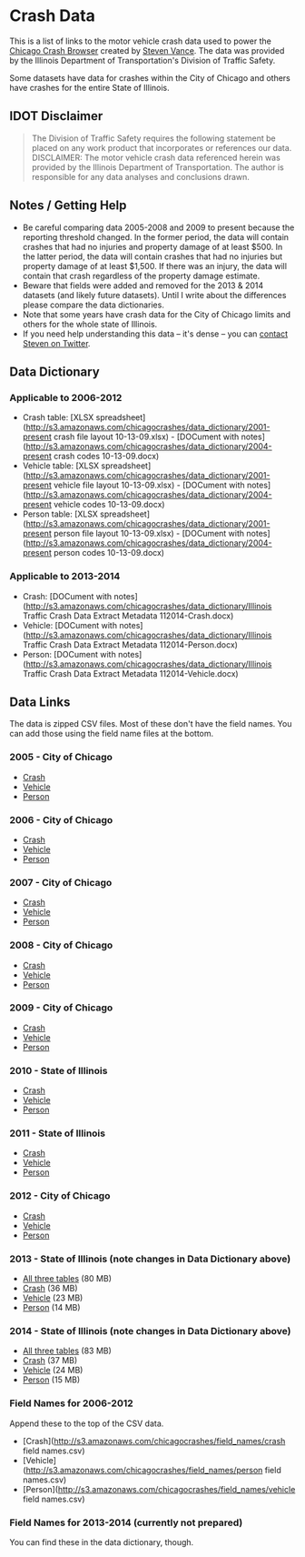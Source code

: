 # Crash Data

This is a list of links to the motor vehicle crash data used to power the [Chicago Crash Browser](http://chicagocrashes.org) created by [Steven Vance](http://stevevance.net). The data was provided by the Illinois Department of Transportation's Division of Traffic Safety. 

Some datasets have data for crashes within the City of Chicago and others have crashes for the entire State of Illinois.

## IDOT Disclaimer
> The Division of Traffic Safety requires the following statement be placed on any work product that incorporates or references our data. 
DISCLAIMER: The motor vehicle crash data referenced herein was provided by the Illinois Department of Transportation. The author is responsible for any data analyses and conclusions drawn.

## Notes / Getting Help
* Be careful comparing data 2005-2008 and 2009 to present because the reporting threshold changed. In the former period, the data will contain crashes that had no injuries and property damage of at least $500. In the latter period, the data will contain crashes that had no injuries but property damage of at least $1,500. If there was an injury, the data will contain that crash regardless of the property damage estimate. 
* Beware that fields were added and removed for the 2013 & 2014 datasets (and likely future datasets). Until I write about the differences please compare the data dictionaries. 
* Note that some years have crash data for the City of Chicago limits and others for the whole state of Illinois.
* If you need help understanding this data – it's dense – you can [contact Steven on Twitter](http://twitter.com/stevevance). 

## Data Dictionary

### Applicable to 2006-2012
*   Crash table: [XLSX spreadsheet](http://s3.amazonaws.com/chicagocrashes/data_dictionary/2001-present crash file layout 10-13-09.xlsx) - [DOCument with notes](http://s3.amazonaws.com/chicagocrashes/data_dictionary/2004-present crash codes 10-13-09.docx)
*   Vehicle table: [XLSX spreadsheet](http://s3.amazonaws.com/chicagocrashes/data_dictionary/2001-present vehicle file layout 10-13-09.xlsx) - [DOCument with notes](http://s3.amazonaws.com/chicagocrashes/data_dictionary/2004-present vehicle codes 10-13-09.docx)
*   Person table: [XLSX spreadsheet](http://s3.amazonaws.com/chicagocrashes/data_dictionary/2001-present person file layout 10-13-09.xlsx) - [DOCument with notes](http://s3.amazonaws.com/chicagocrashes/data_dictionary/2004-present person codes 10-13-09.docx)

### Applicable to 2013-2014
* Crash: [DOCument with notes](http://s3.amazonaws.com/chicagocrashes/data_dictionary/Illinois Traffic Crash Data Extract Metadata 112014-Crash.docx)
* Vehicle: [DOCument with notes](http://s3.amazonaws.com/chicagocrashes/data_dictionary/Illinois Traffic Crash Data Extract Metadata 112014-Person.docx)
* Person: [DOCument with notes](http://s3.amazonaws.com/chicagocrashes/data_dictionary/Illinois Traffic Crash Data Extract Metadata 112014-Vehicle.docx)

## Data Links

The data is zipped CSV files. Most of these don't have the field names. You can add those using the field name files at the bottom. 

### 2005 - City of Chicago

*   [Crash](http://s3.amazonaws.com/chicagocrashes/crashdata/chicago_2005/2005_CrashExtract.txt.zip)
*   [Vehicle](http://s3.amazonaws.com/chicagocrashes/crashdata/chicago_2005/2005_VehicleExtract.txt.zip)
*   [Person](http://s3.amazonaws.com/chicagocrashes/crashdata/chicago_2005/2005_PersonExtract.txt.zip)

### 2006 - City of Chicago

*   [Crash](http://s3.amazonaws.com/chicagocrashes/crashdata/chicago_2006/2006_CrashExtract.txt.zip)
*   [Vehicle](http://s3.amazonaws.com/chicagocrashes/crashdata/chicago_2006/2006_VehicleExtract.txt.zip)
*   [Person](http://s3.amazonaws.com/chicagocrashes/crashdata/chicago_2006/2006_PersonExtract.txt.zip)

### 2007 - City of Chicago

*   [Crash](http://s3.amazonaws.com/chicagocrashes/crashdata/chicago_2007/2007_CrashExtract.txt.zip)
*   [Vehicle](http://s3.amazonaws.com/chicagocrashes/crashdata/chicago_2007/2007_VehicleExtract.txt.zip)
*   [Person](http://s3.amazonaws.com/chicagocrashes/crashdata/chicago_2007/2007_PersonExtract.txt.zip)

### 2008 - City of Chicago

*   [Crash](http://s3.amazonaws.com/chicagocrashes/crashdata/chicago_2008/2008_CrashExtract.txt.zip)
*   [Vehicle](http://s3.amazonaws.com/chicagocrashes/crashdata/chicago_2008/2008_VehicleExtract.txt.zip)
*   [Person](http://s3.amazonaws.com/chicagocrashes/crashdata/chicago_2008/2008_PersonExtract.txt.zip)

### 2009 - City of Chicago

*   [Crash](http://s3.amazonaws.com/chicagocrashes/crashdata/chicago_2009/2009_CrashExtract.txt.zip)
*   [Vehicle](http://s3.amazonaws.com/chicagocrashes/crashdata/chicago_2009/2009_VehicleExtract.txt.zip)
*   [Person](http://s3.amazonaws.com/chicagocrashes/crashdata/chicago_2009/2009_PersonExtract.txt.zip)

### 2010 - State of Illinois

*   [Crash](http://s3.amazonaws.com/chicagocrashes/crashdata/illinois_2010/2010_CrashExtract.txt.zip)
*   [Vehicle](http://s3.amazonaws.com/chicagocrashes/crashdata/illinois_2010/2010_VehicleExtract.txt.zip)
*   [Person](http://s3.amazonaws.com/chicagocrashes/crashdata/illinois_2010/2010_PersonExtract.txt.zip)

### 2011 - State of Illinois

*   [Crash](http://s3.amazonaws.com/chicagocrashes/crashdata/illinois_2011/2011_CrashExtract.txt.zip)
*   [Vehicle](http://s3.amazonaws.com/chicagocrashes/crashdata/illinois_2011/2011_VehicleExtract.txt.zip)
*   [Person](http://s3.amazonaws.com/chicagocrashes/crashdata/illinois_2011/2011_PersonExtract.txt.zip)

### 2012 - City of Chicago

*   [Crash](http://s3.amazonaws.com/chicagocrashes/crashdata/chicago_2012/2012_CrashExtract.txt.zip)
*   [Vehicle](http://s3.amazonaws.com/chicagocrashes/crashdata/chicago_2012/2012_VehicleExtract.txt.zip)
*   [Person](http://s3.amazonaws.com/chicagocrashes/crashdata/chicago_2012/2012_PersonExtract.txt.zip) 

### 2013 - State of Illinois (note changes in Data Dictionary above)
*   [All three tables](http://s3.amazonaws.com/chicagocrashes/crashdata/illinois_2013/StatewideExtract2013.zip) (80 MB)
*   [Crash](http://s3.amazonaws.com/chicagocrashes/crashdata/illinois_2013/2013_CrashExtract.txt.zip) (36 MB)
*   [Vehicle](http://s3.amazonaws.com/chicagocrashes/crashdata/illinois_2013/2013_VehicleExtract.txt.zip) (23 MB)
*   [Person](http://s3.amazonaws.com/chicagocrashes/crashdata/illinois_2013/2013_PersonExtract.txt.zip) (14 MB)

### 2014 - State of Illinois (note changes in Data Dictionary above)
*   [All three tables](http://s3.amazonaws.com/chicagocrashes/crashdata/illinois_2014/StatewideExtract2014.zip) (83 MB)
*   [Crash](http://s3.amazonaws.com/chicagocrashes/crashdata/illinois_2014/2014_IllinoisCrashExtract.txt.zip) (37 MB)
*   [Vehicle](http://s3.amazonaws.com/chicagocrashes/crashdata/illinois_2014/2014_IllinoisVehicleExtract.txt.zip) (24 MB)
*   [Person](http://s3.amazonaws.com/chicagocrashes/crashdata/illinois_2014/2014_IllinoisPersonExtract.txt.zip) (15 MB)

### Field Names for 2006-2012
Append these to the top of the CSV data. 
*   [Crash](http://s3.amazonaws.com/chicagocrashes/field_names/crash field names.csv)
*   [Vehicle](http://s3.amazonaws.com/chicagocrashes/field_names/person field names.csv)
*   [Person](http://s3.amazonaws.com/chicagocrashes/field_names/vehicle field names.csv)

### Field Names for 2013-2014 (currently not prepared)
You can find these in the data dictionary, though. 
